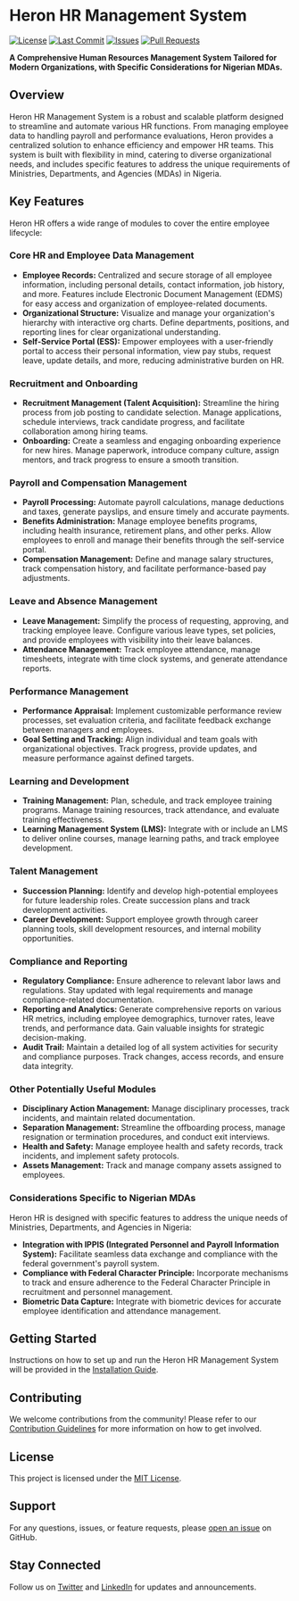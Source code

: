 # Heron HR Management System

[![License](https://img.shields.io/badge/License-MIT-yellow.svg)](https://opensource.org/licenses/MIT)
[![Last Commit](https://img.shields.io/github/last-commit/your-username/heron-hrm.svg)](https://github.com/your-username/heron-hrm/commits/main)
[![Issues](https://img.shields.io/github/issues/your-username/heron-hrm.svg)](https://github.com/your-username/heron-hrm/issues)
[![Pull Requests](https://img.shields.io/github/pulls/your-username/heron-hrm.svg)](https://github.com/your-username/heron-hrm/pulls)

**A Comprehensive Human Resources Management System Tailored for Modern Organizations, with Specific Considerations for Nigerian MDAs.**

## Overview

Heron HR Management System is a robust and scalable platform designed to streamline and automate various HR functions. From managing employee data to handling payroll and performance evaluations, Heron provides a centralized solution to enhance efficiency and empower HR teams. This system is built with flexibility in mind, catering to diverse organizational needs, and includes specific features to address the unique requirements of Ministries, Departments, and Agencies (MDAs) in Nigeria.

## Key Features

Heron HR offers a wide range of modules to cover the entire employee lifecycle:

### Core HR and Employee Data Management

- **Employee Records:** Centralized and secure storage of all employee information, including personal details, contact information, job history, and more. Features include Electronic Document Management (EDMS) for easy access and organization of employee-related documents.
- **Organizational Structure:** Visualize and manage your organization's hierarchy with interactive org charts. Define departments, positions, and reporting lines for clear organizational understanding.
- **Self-Service Portal (ESS):** Empower employees with a user-friendly portal to access their personal information, view pay stubs, request leave, update details, and more, reducing administrative burden on HR.

### Recruitment and Onboarding

- **Recruitment Management (Talent Acquisition):** Streamline the hiring process from job posting to candidate selection. Manage applications, schedule interviews, track candidate progress, and facilitate collaboration among hiring teams.
- **Onboarding:** Create a seamless and engaging onboarding experience for new hires. Manage paperwork, introduce company culture, assign mentors, and track progress to ensure a smooth transition.

### Payroll and Compensation Management

- **Payroll Processing:** Automate payroll calculations, manage deductions and taxes, generate payslips, and ensure timely and accurate payments.
- **Benefits Administration:** Manage employee benefits programs, including health insurance, retirement plans, and other perks. Allow employees to enroll and manage their benefits through the self-service portal.
- **Compensation Management:** Define and manage salary structures, track compensation history, and facilitate performance-based pay adjustments.

### Leave and Absence Management

- **Leave Management:** Simplify the process of requesting, approving, and tracking employee leave. Configure various leave types, set policies, and provide employees with visibility into their leave balances.
- **Attendance Management:** Track employee attendance, manage timesheets, integrate with time clock systems, and generate attendance reports.

### Performance Management

- **Performance Appraisal:** Implement customizable performance review processes, set evaluation criteria, and facilitate feedback exchange between managers and employees.
- **Goal Setting and Tracking:** Align individual and team goals with organizational objectives. Track progress, provide updates, and measure performance against defined targets.

### Learning and Development

- **Training Management:** Plan, schedule, and track employee training programs. Manage training resources, track attendance, and evaluate training effectiveness.
- **Learning Management System (LMS):** Integrate with or include an LMS to deliver online courses, manage learning paths, and track employee development.

### Talent Management

- **Succession Planning:** Identify and develop high-potential employees for future leadership roles. Create succession plans and track development activities.
- **Career Development:** Support employee growth through career planning tools, skill development resources, and internal mobility opportunities.

### Compliance and Reporting

- **Regulatory Compliance:** Ensure adherence to relevant labor laws and regulations. Stay updated with legal requirements and manage compliance-related documentation.
- **Reporting and Analytics:** Generate comprehensive reports on various HR metrics, including employee demographics, turnover rates, leave trends, and performance data. Gain valuable insights for strategic decision-making.
- **Audit Trail:** Maintain a detailed log of all system activities for security and compliance purposes. Track changes, access records, and ensure data integrity.

### Other Potentially Useful Modules

- **Disciplinary Action Management:** Manage disciplinary processes, track incidents, and maintain related documentation.
- **Separation Management:** Streamline the offboarding process, manage resignation or termination procedures, and conduct exit interviews.
- **Health and Safety:** Manage employee health and safety records, track incidents, and implement safety protocols.
- **Assets Management:** Track and manage company assets assigned to employees.

### Considerations Specific to Nigerian MDAs

Heron HR is designed with specific features to address the unique needs of Ministries, Departments, and Agencies in Nigeria:

- **Integration with IPPIS (Integrated Personnel and Payroll Information System):** Facilitate seamless data exchange and compliance with the federal government's payroll system.
- **Compliance with Federal Character Principle:** Incorporate mechanisms to track and ensure adherence to the Federal Character Principle in recruitment and personnel management.
- **Biometric Data Capture:** Integrate with biometric devices for accurate employee identification and attendance management.

## Getting Started

Instructions on how to set up and run the Heron HR Management System will be provided in the [Installation Guide](INSTALL.md).

## Contributing

We welcome contributions from the community! Please refer to our [Contribution Guidelines](CONTRIBUTING.md) for more information on how to get involved.

## License

This project is licensed under the [MIT License](LICENSE).

## Support

For any questions, issues, or feature requests, please [open an issue](https://github.com/your-username/heron-hrm/issues/new) on GitHub.

## Stay Connected

Follow us on [Twitter](https://twitter.com/your-twitter-handle) and [LinkedIn](https://linkedin.com/in/your-linkedin-profile) for updates and announcements.